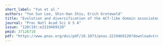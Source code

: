 ```yaml
---
short_label: "Yun et al."
authors: "Yun Sun Lee, Shin-Han Shiu, Erich Grotewold"
title: "Evolution and diversification of the ACT-like domain associated with plant basic helix-loop-helix transcription factors"
journal: "Proc Natl Acad Sci U S A"
issue: "120(19):e2219469120"
pmid: 37126718
pdf: "https://www.pnas.org/doi/pdf/10.1073/pnas.2219469120?download=true"
---
```

